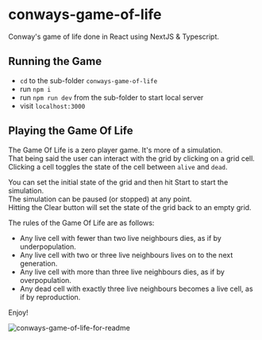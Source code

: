# conways-game-of-life

Conway's game of life done in React using NextJS & Typescript. 

## Running the Game

- `cd` to the sub-folder `conways-game-of-life` 
- run `npm i`
- run `npm run dev` from the sub-folder to start local server
- visit `localhost:3000` 

## Playing the Game Of Life
The Game Of Life is a zero player game. It's more of a simulation.\
That being said the user can interact with the grid by clicking on a grid cell.\
Clicking a cell toggles the state of the cell between `alive` and `dead`.

You can set the initial state of the grid and then hit Start to start the simulation.\
The simulation can be paused (or stopped) at any point.\
Hitting the Clear button will set the state of the grid back to an empty grid. 

The rules of the Game Of Life are as follows:
- Any live cell with fewer than two live neighbours dies, as if by underpopulation.
- Any live cell with two or three live neighbours lives on to the next generation.
- Any live cell with more than three live neighbours dies, as if by overpopulation.
- Any dead cell with exactly three live neighbours becomes a live cell, as if by reproduction.

Enjoy!

![conways-game-of-life-for-readme](https://github.com/user-attachments/assets/8b2dadb6-a588-49ce-9868-035f7439194a)

